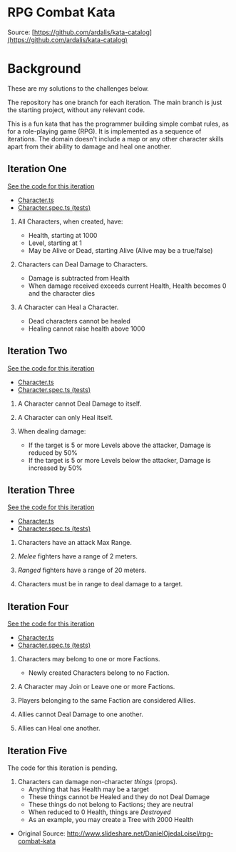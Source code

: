 # RPG Combat Kata

Source: [https://github.com/ardalis/kata-catalog](https://github.com/ardalis/kata-catalog)

# Background

These are my solutions to the challenges below.

The repository has one branch for each iteration. The main branch is just the starting project, without any relevant code.

This is a fun kata that has the programmer building simple combat rules, as for a role-playing game (RPG). It is implemented as a sequence of iterations. The domain doesn't include a map or any other character skills apart from their ability to damage and heal one another.

## Iteration One

[See the code for this iteration](https://github.com/phillippelevidad/nodejs-rpg-kombat-kata/tree/feature/iteration-one)

- [Character.ts](https://github.com/phillippelevidad/nodejs-rpg-kombat-kata/blob/feature/iteration-one/src/Character.ts)
- [Character.spec.ts (tests)](https://github.com/phillippelevidad/nodejs-rpg-kombat-kata/blob/feature/iteration-one/src/Character.spec.ts)

1. All Characters, when created, have:

   - Health, starting at 1000
   - Level, starting at 1
   - May be Alive or Dead, starting Alive (Alive may be a true/false)

1. Characters can Deal Damage to Characters.

   - Damage is subtracted from Health
   - When damage received exceeds current Health, Health becomes 0 and the character dies

1. A Character can Heal a Character.
   - Dead characters cannot be healed
   - Healing cannot raise health above 1000

## Iteration Two

[See the code for this iteration](https://github.com/phillippelevidad/nodejs-rpg-kombat-kata/tree/feature/iteration-two)

- [Character.ts](https://github.com/phillippelevidad/nodejs-rpg-kombat-kata/blob/feature/iteration-two/src/Character.ts)
- [Character.spec.ts (tests)](https://github.com/phillippelevidad/nodejs-rpg-kombat-kata/blob/feature/iteration-two/src/Character.spec.ts)

1. A Character cannot Deal Damage to itself.

1. A Character can only Heal itself.

1. When dealing damage:
   - If the target is 5 or more Levels above the attacker, Damage is reduced by 50%
   - If the target is 5 or more Levels below the attacker, Damage is increased by 50%

## Iteration Three

[See the code for this iteration](https://github.com/phillippelevidad/nodejs-rpg-kombat-kata/tree/feature/iteration-three)

- [Character.ts](https://github.com/phillippelevidad/nodejs-rpg-kombat-kata/blob/feature/iteration-three/src/Character.ts)
- [Character.spec.ts (tests)](https://github.com/phillippelevidad/nodejs-rpg-kombat-kata/blob/feature/iteration-three/src/Character.spec.ts)

1. Characters have an attack Max Range.

1. _Melee_ fighters have a range of 2 meters.

1. _Ranged_ fighters have a range of 20 meters.

1. Characters must be in range to deal damage to a target.

## Iteration Four

[See the code for this iteration](https://github.com/phillippelevidad/nodejs-rpg-kombat-kata/tree/feature/iteration-four)

- [Character.ts](https://github.com/phillippelevidad/nodejs-rpg-kombat-kata/blob/feature/iteration-four/src/Character.ts)
- [Character.spec.ts (tests)](https://github.com/phillippelevidad/nodejs-rpg-kombat-kata/blob/feature/iteration-four/src/Character.spec.ts)

1. Characters may belong to one or more Factions.

   - Newly created Characters belong to no Faction.

1. A Character may Join or Leave one or more Factions.

1. Players belonging to the same Faction are considered Allies.

1. Allies cannot Deal Damage to one another.

1. Allies can Heal one another.

## Iteration Five

The code for this iteration is pending.

1. Characters can damage non-character _things_ (props).
   - Anything that has Health may be a target
   - These things cannot be Healed and they do not Deal Damage
   - These things do not belong to Factions; they are neutral
   - When reduced to 0 Health, things are _Destroyed_
   - As an example, you may create a Tree with 2000 Health

- Original Source: http://www.slideshare.net/DanielOjedaLoisel/rpg-combat-kata
